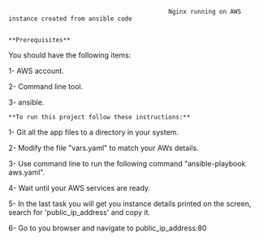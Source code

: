                                             
                                                Nginx running on AWS instance created from ansible code


    **Prerequisites**


You should have the following items:



1- AWS account.


2- Command line tool.


3- ansible.

 

    **To run this project follow these instructions:**


1- Git all the app files to a directory in your system.


2- Modify the file "vars.yaml" to match your AWs details.


3- Use command line to run the following command "ansible-playbook aws.yaml".


4- Wait until your AWS services are ready.


5- In the last task you will get you instance details printed on the screen, search for 'public_ip_address' and copy it.


6- Go to you browser and navigate to public_ip_address:80









  
